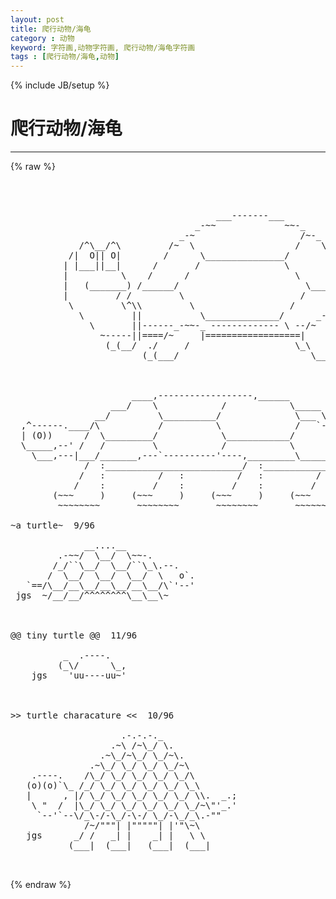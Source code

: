 ```yaml
---
layout: post
title: 爬行动物/海龟
category : 动物
keyword: 字符画,动物字符画, 爬行动物/海龟字符画
tags : [爬行动物/海龟,动物]
---
```

{% include JB/setup %}
# 爬行动物/海龟
---
{% raw %}
<pre>



                                       ___-------___
                                   _-~~             ~~-_
                                _-~                    /~-_
             /^\__/^\         /~  \                   /    \
           /|  O|| O|        /      \_______________/        \
          | |___||__|      /       /                \          \
          |          \    /      /                    \          \
          |   (_______) /______/                        \_________ \
          |         / /         \                      /            \
           \         \^\\         \                  /               \     /
             \         ||           \______________/      _-_       //\__//
               \       ||------_-~~-_ ------------- \ --/~   ~\    || __/
                 ~-----||====/~     |==================|       |/~~~~~
                  (_(__/  ./     /                    \_\      \.
                         (_(___/                         \_____)_)-jurcy



                       ____,------------------,______
                   ___/    \            /            \_____
                __/         \__________/              \___ \___
  ,^------.____/\           /          \              /   `----\_
  | (O))      /  \_________/            \____________/         \ \
  \_____,--&#039; /   /         \            /            \          \ \
    \___,---|___/_______,---`----------&#039;----,_________\__________\_\
              /  :__________________________/  :___________________/
             /   :          /   :          /   :          /   :
            /    :         /    :         /    :         /    :
        (~~~     )     (~~~     )     (~~~     )     (~~~     )
         ~~~~~~~~       ~~~~~~~~       ~~~~~~~~       ~~~~~~~~

~a turtle~  9/96

              __....__
         .-~~/  \__/  \~~-.
        /_/``\__/  \__/``\_\.--.
       /  \__/  \__/  \__/  \   o`.
   `==/\__/__\__/__\__/__\__/\`&#039;--&#039;
 jgs  ~/__/__/^^^^^^^^\__\__\~



@@ tiny turtle @@  11/96

          _  .----.
         (_\/      \_,
    jgs    &#039;uu----uu~&#039;



&gt;&gt; turtle characature &lt;&lt;  10/96

                     .-.-.-._
                   .~\ /~\_/ \.
                 .~\_/~\_/ \_/~\.
               .~\_/ \_/ \_/ \_/~\
    .----.    /\_/ \_/ \_/ \_/ \_/\
   (o)(o)`\_ /_/ \_/ \_/ \_/ \_/ \_\
   |      , |/ \_/ \_/ \_/ \_/ \_/ \\.  _.;
    \ &quot;  /  |\_/ \_/ \_/ \_/ \_/ \_/~\&quot;&#039;_.&#039;
     `--&#039;`--\/_\-/-\_/-\-/ \_/-\_/_\.-&quot;&quot;
              /~/&quot;&quot;&quot;| |&quot;&quot;&quot;&quot;&quot;| |&#039;&quot;\~\
   jgs      _/ /   _| |    _| |   \ \
           (___|  (___|   (___|  (___|

 </pre>
{% endraw %}
